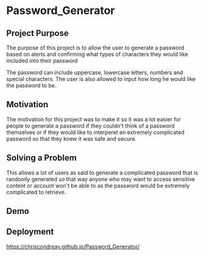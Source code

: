# Password_Generator

## Project Purpose
The purpose of this project is to allow the user to generate a password based on alerts and confirming what types of characters they would like included into their password

The password can include uppercase, lowercase letters, numbers and special characters. The user is also allowed to input how long he would like the password to be.

## Motivation
The motivation for this project was to make it so it was a lot easier for people to generate a password if they couldn't think of a password themselves or if they would like to interperet an extremely complicated password so that they knew it was safe and secure.

## Solving a Problem 
This allows a lot of users as said to generate a complicated password that is randomly generated so that way anyone who may want to access sensitive content or account won't be able to as the password would be extremely complicated to retrieve.

## Demo


## Deployment
https://chriscondreay.github.io/Password_Generator/
